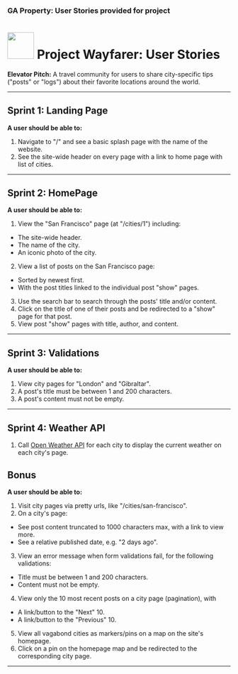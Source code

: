 ### GA Property: User Stories provided for project

# <img src="https://cloud.githubusercontent.com/assets/7833470/10899314/63829980-8188-11e5-8cdd-4ded5bcb6e36.png" height="60"> Project Wayfarer: User Stories

**Elevator Pitch:** A travel community for users to share city-specific tips ("posts" or "logs") about their favorite locations around the world.

---

## Sprint 1: Landing Page

**A user should be able to:**

1. Navigate to "/" and see a basic splash page with the name of the website.
2. See the site-wide header on every page with a link to home page with list of cities.

---

## Sprint 2: HomePage

**A user should be able to:**

1. View the "San Francisco" page (at "/cities/1") including:
  * The site-wide header.
  * The name of the city.
  * An iconic photo of the city.
2. View a list of posts on the San Francisco page:
  * Sorted by newest first.
  * With the post titles linked to the individual post "show" pages.
3. Use the search bar to search through the posts' title and/or content.
4. Click on the title of one of their posts and be redirected to a "show" page for that post.
5. View post "show" pages with title, author, and content.


---

## Sprint 3: Validations

**A user should be able to:**

1. View city pages for "London" and "Gibraltar".
2. A post's title must be between 1 and 200 characters.
3. A post's content must not be empty.

---

## Sprint 4: Weather API

1. Call [Open Weather API](https://openweathermap.org/current) for each city to display the current weather on each city's page.

## Bonus

**A user should be able to:**

1. Visit city pages via pretty urls, like "/cities/san-francisco".
2. On a city's page:
  * See post content truncated to 1000 characters max, with a link to view more.
  * See a relative published date, e.g. "2 days ago".
3. View an error message when form validations fail, for the following validations:
  * Title must be between 1 and 200 characters.
  * Content must not be empty.
4. View only the 10 most recent posts on a city page (pagination), with
  * A link/button to the "Next" 10.
  * A link/button to the "Previous" 10.
5. View all vagabond cities as markers/pins on a map on the site's homepage.
6. Click on a pin on the homepage map and be redirected to the corresponding city page.

---
